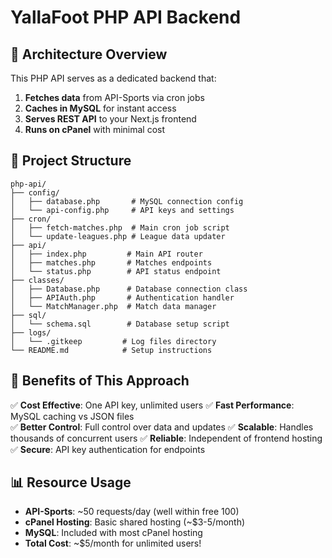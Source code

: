 # YallaFoot PHP API Backend

## 🎯 **Architecture Overview**

This PHP API serves as a dedicated backend that:
1. **Fetches data** from API-Sports via cron jobs
2. **Caches in MySQL** for instant access
3. **Serves REST API** to your Next.js frontend
4. **Runs on cPanel** with minimal cost

## 📁 **Project Structure**

```
php-api/
├── config/
│   ├── database.php       # MySQL connection config
│   └── api-config.php     # API keys and settings
├── cron/
│   ├── fetch-matches.php  # Main cron job script
│   └── update-leagues.php # League data updater
├── api/
│   ├── index.php         # Main API router
│   ├── matches.php       # Matches endpoints
│   └── status.php        # API status endpoint
├── classes/
│   ├── Database.php      # Database connection class
│   ├── APIAuth.php       # Authentication handler
│   └── MatchManager.php  # Match data manager
├── sql/
│   └── schema.sql        # Database setup script
├── logs/
│   └── .gitkeep         # Log files directory
└── README.md            # Setup instructions
```

## 🚀 **Benefits of This Approach**

✅ **Cost Effective**: One API key, unlimited users
✅ **Fast Performance**: MySQL caching vs JSON files  
✅ **Better Control**: Full control over data and updates
✅ **Scalable**: Handles thousands of concurrent users
✅ **Reliable**: Independent of frontend hosting
✅ **Secure**: API key authentication for endpoints

## 📊 **Resource Usage**

- **API-Sports**: ~50 requests/day (well within free 100)
- **cPanel Hosting**: Basic shared hosting (~$3-5/month)
- **MySQL**: Included with most cPanel hosting
- **Total Cost**: ~$5/month for unlimited users!